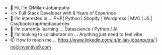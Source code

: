 - 👋 Hi, I’m @Milan-Jobanputra  
- </> Full Stack Developer with 8 Years of Experince 
- 👀 I’m interested in ... PHP| Python | Shopify | Wordpress | MVC | JS | Css/bootstrap/mediaqueries
- 🌱 I’m currently learning ... Datascience / Python / AI
- 💞️ I’m looking to collaborate on ... Anything just need to feel vibe
- 📫 How to reach me ... https://www.linkedin.com/in/milan-jobanputra/   | mj@inventive9.com

<!---
Milan-Jobanputra/Milan-Jobanputra is a ✨ special ✨ repository because its `README.md` (this file) appears on your GitHub profile.
You can click the Preview link to take a look at your changes.
--->
